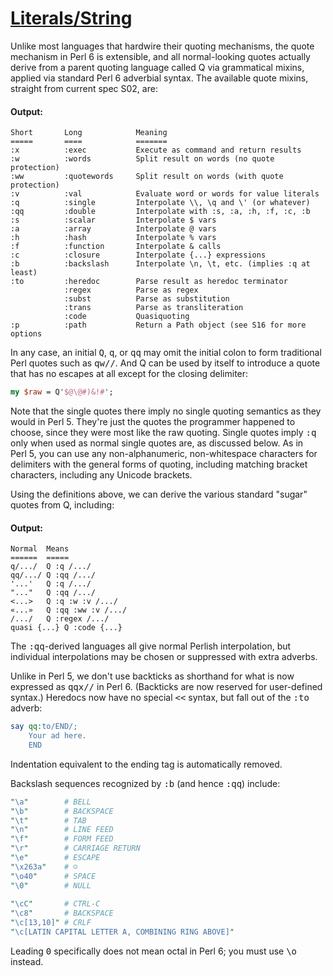 [1]: http://rosettacode.org/wiki/Literals/String

# [Literals/String][1]

Unlike most languages that hardwire their quoting mechanisms, the quote mechanism in Perl 6 is extensible, and all normal-looking quotes actually derive from a parent quoting language called Q via grammatical mixins, applied via standard Perl 6 adverbial syntax.
The available quote mixins, straight from current spec S02, are:


#### Output:
```
Short       Long            Meaning
=====       ====            =======
:x          :exec           Execute as command and return results
:w          :words          Split result on words (no quote protection)
:ww         :quotewords     Split result on words (with quote protection)
:v          :val            Evaluate word or words for value literals
:q          :single         Interpolate \\, \q and \' (or whatever)
:qq         :double         Interpolate with :s, :a, :h, :f, :c, :b
:s          :scalar         Interpolate $ vars
:a          :array          Interpolate @ vars
:h          :hash           Interpolate % vars
:f          :function       Interpolate & calls
:c          :closure        Interpolate {...} expressions
:b          :backslash      Interpolate \n, \t, etc. (implies :q at least)
:to         :heredoc        Parse result as heredoc terminator
            :regex          Parse as regex
            :subst          Parse as substitution
            :trans          Parse as transliteration
            :code           Quasiquoting
:p          :path           Return a Path object (see S16 for more options
```


In any case, an initial <tt>Q</tt>, <tt>q</tt>, or <tt>qq</tt> may omit the initial colon to form traditional Perl quotes such as <tt>qw//</tt>.
And Q can be used by itself to introduce a quote that has no escapes at all except for the closing delimiter:

```perl
my $raw = Q'$@\@#)&!#';
```


Note that the single quotes there imply no single quoting semantics as they would in Perl 5. They're just the quotes the programmer happened to choose, since they were most like the raw quoting. Single quotes imply <tt>:q</tt> only when used as normal single quotes are, as discussed below.
As in Perl 5, you can use any non-alphanumeric, non-whitespace characters for delimiters with the general forms of quoting, including matching bracket characters, including any Unicode brackets.



Using the definitions above, we can derive the various standard "sugar" quotes from Q, including:


#### Output:
```
Normal  Means
======  =====
q/.../  Q :q /.../
qq/.../ Q :qq /.../
'...'   Q :q /.../
"..."   Q :qq /.../
<...>   Q :q :w :v /.../
«...»   Q :qq :ww :v /.../
/.../   Q :regex /.../
quasi {...} Q :code {...}
```


The <tt>:qq</tt>-derived languages all give normal Perlish interpolation, but individual interpolations may be chosen or suppressed with extra adverbs.



Unlike in Perl 5, we don't use backticks as shorthand for what is now expressed as <tt>qqx//</tt> in Perl 6.
(Backticks are now reserved for user-defined syntax.)
Heredocs now have no special <tt>&lt;&lt;</tt> syntax,
but fall out of the <tt>:to</tt> adverb:

```perl
say qq:to/END/;
    Your ad here.
    END
```


Indentation equivalent to the ending tag is automatically removed.



Backslash sequences recognized by <tt>:b</tt> (and hence <tt>:qq</tt>) include:

```perl
"\a"        # BELL
"\b"        # BACKSPACE
"\t"        # TAB
"\n"        # LINE FEED
"\f"        # FORM FEED
"\r"        # CARRIAGE RETURN
"\e"        # ESCAPE
"\x263a"    # ☺
"\o40"      # SPACE
"\0"        # NULL
 
"\cC"       # CTRL-C
"\c8"       # BACKSPACE
"\c[13,10]" # CRLF
"\c[LATIN CAPITAL LETTER A, COMBINING RING ABOVE]"
```


Leading <tt>0</tt> specifically does not mean octal in Perl 6;
you must use <tt>\o</tt> instead.